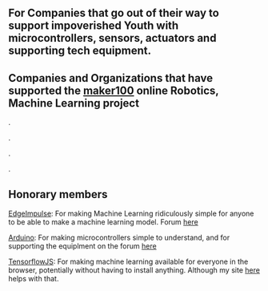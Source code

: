 ## For Companies that go out of their way to support impoverished Youth with microcontrollers, sensors, actuators and supporting tech equipment.


## Companies and Organizations that have supported the [maker100](https://github.com/hpssjellis/maker100) online Robotics, Machine Learning project

.


.



.



.

## Honorary members


[EdgeImpulse](https://www.edgeimpulse.com/): For making Machine Learning ridiculously simple for anyone to be able to make a machine learning model. Forum [here](https://forum.edgeimpulse.com/)

[Arduino](http://store.arduino.cc/): For making microcontrollers simple to understand, and for supporting the equiplment on the forum [here](https://forum.arduino.cc/)


[TensorflowJS](https://www.tensorflow.org/js): For making machine learning available for everyone in the browser, potentially without having to install anything. Although my site [here](https://www.rocksetta.com/tensorflowjs/) helps with that. 








